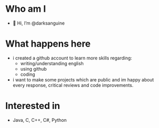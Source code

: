 # Who am I
- 👋 Hi, I’m @darksanguine

# What happens here
- i created a github account to learn more skills regarding:
    - writing/understanding english
    - using github 
    - coding
- i want to make some projects which are public and im happy about every response, critical reviews and code improvements.

# Interested in
- Java, C, C++, C#, Python

